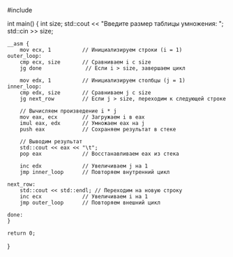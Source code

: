 #include <iostream>

int main() {
    int size;
    std::cout << "Введите размер таблицы умножения: ";
    std::cin >> size;

    __asm {
        mov ecx, 1          // Инициализируем строки (i = 1)
    outer_loop:
        cmp ecx, size       // Сравниваем i с size
        jg done              // Если i > size, завершаем цикл

        mov edx, 1          // Инициализируем столбцы (j = 1)
    inner_loop:
        cmp edx, size       // Сравниваем j с size
        jg next_row         // Если j > size, переходим к следующей строке

        // Вычисляем произведение i * j
        mov eax, ecx        // Загружаем i в eax
        imul eax, edx       // Умножаем eax на j
        push eax            // Сохраняем результат в стеке

        // Выводим результат
        std::cout << eax << "\t";
        pop eax             // Восстанавливаем eax из стека

        inc edx             // Увеличиваем j на 1
        jmp inner_loop      // Повторяем внутренний цикл

    next_row:
        std::cout << std::endl; // Переходим на новую строку
        inc ecx             // Увеличиваем i на 1
        jmp outer_loop      // Повторяем внешний цикл

    done:
    }

    return 0;
}
